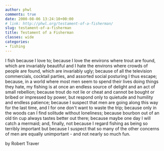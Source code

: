 ```yaml
---
author: phwl
comments: true
date: 2000-08-06 13:24:10+00:00
# link: http://phwl.org/testament-of-a-fisherman/
slug: testament-of-a-fisherman
title: Testament of a Fisherman
classes: wide
categories:
- fishing
---
```


I fish because I love to; because I love the environs where trout are found, which are invariably beautiful and I hate the environs where crowds of people are found, which are invariably ugly; because of all the television commercials, cocktail parties, and assorted social posturing I thus escape; because, in a world where most men seem to spend their lives doing things they hate, my fishing is at once an endless source of delight and an act of small rebellion; because trout do not lie or cheat and cannot be bought or bribed or impressed by power, but respond only to quietude and humility and endless patience; because I suspect that men are going along this way for the last time, and I for one don't want to waste the trip; because only in the woods can I find solitude without loneliness; because bourbon out of an old tin cup always tastes better out there; because maybe one day I will catch a mermaid; and, finally, not because I regard fishing as being so terribly important but because I suspect that so many of the other concerns of men are equally unimportant - and not nearly so much fun.

by Robert Traver

